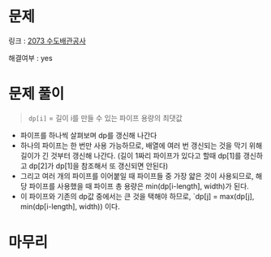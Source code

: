 # 문제
링크 : [2073 수도배관공사](https://www.acmicpc.net/problem/2073)

해결여부 : yes

# 문제 풀이
> `dp[i]` = 길이 i를 만들 수 있는 파이프 용량의 최댓값
- 파이프를 하나씩 살펴보며 dp를 갱신해 나간다
- 하나의 파이프는 한 번만 사용 가능하므로, 배열에 여러 번 갱신되는 것을 막기 위해 길이가 긴 것부터 갱신해 나간다. (길이 1짜리 파이프가 있다고 할때 dp[1]를 갱신하고 dp[2]가 dp[1]을 참조해서 또 갱신되면 안된다)
- 그리고 여러 개의 파이프를 이어붙일 때 파이프들 중 가장 얇은 것이 사용되므로, 해당 파이프를 사용했을 때 파이프 총 용량은 min(dp[i-length], width)가 된다.
- 이 파이프와 기존의 dp값 중에서는 큰 것을 택해야 하므로, `dp[j] = max(dp[j], min(dp[i-length], width)) 이다.

# 마무리